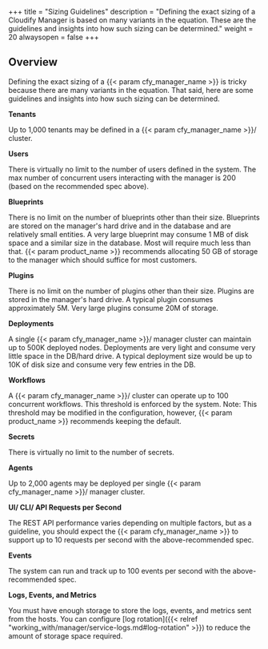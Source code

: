 +++
title = "Sizing Guidelines"
description = "Defining the exact sizing of a Cloudify Manager is based on many variants in the equation. These are the guidelines and insights into how such sizing can be determined."
weight = 20
alwaysopen = false
+++

## Overview
Defining the exact sizing of a {{< param cfy_manager_name >}} is tricky because there are many variants in the equation. That said, here are some guidelines and insights into how such sizing can be determined.

**Tenants**

Up to 1,000 tenants may be defined in a {{< param cfy_manager_name >}}/ cluster.

**Users**

There is virtually no limit to the number of users defined in the system.
The max number of concurrent users interacting with the manager is 200 (based on the recommended spec above).

**Blueprints**

There is no limit on the number of blueprints other than their size.
Blueprints are stored on the manager's hard drive and in the database and are relatively small entities. A very large blueprint may consume 1 MB of disk space and a similar size in the database. Most will require much less than that.
{{< param product_name >}} recommends allocating 50 GB of storage to the manager which should suffice for most customers.

**Plugins**

There is no limit on the number of plugins other than their size. Plugins are stored in the manager's hard drive.
A typical plugin consumes approximately 5M. Very large plugins consume 20M of storage.

**Deployments**

A single {{< param cfy_manager_name >}}/ manager cluster can maintain up to 500K deployed nodes.
Deployments are very light and consume very little space in the DB/hard drive. A typical deployment size would be up to 10K of disk size and consume very few entries in the DB.

**Workflows**

A {{< param cfy_manager_name >}}/ cluster can operate up to 100 concurrent workflows. This threshold is enforced by the system.
Note: This threshold may be modified in the configuration, however, {{< param product_name >}} recommends keeping the default.

**Secrets**

There is virtually no limit to the number of secrets.

**Agents**

Up to 2,000 agents may be deployed per single {{< param cfy_manager_name >}}/ manager cluster.

**UI/ CLI/ API Requests per Second**

The REST API performance varies depending on multiple factors, but as a guideline, you should expect the {{< param cfy_manager_name >}} to support up to 10 requests per second with the above-recommended spec.

**Events**

The system can run and track up to 100 events per second with the above-recommended spec.

**Logs, Events, and Metrics**

You must have enough storage to store the logs, events, and metrics sent from the hosts. You can configure [log rotation]({{< relref "working_with/manager/service-logs.md#log-rotation" >}}) to reduce the amount of storage space required.